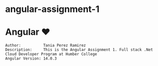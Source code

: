 # angular-assignment-1

<h1 class="nx-mt-2 nx-text-4xl nx-font-bold nx-tracking-tight">Angular ❤️</h1>

    Author:          Tania Perez Ramirez
    Description: 	 This is the Angular Assignment 1. Full stack .Net Cloud Developer Program at Humber College
    Angular Version: 14.0.3
    
